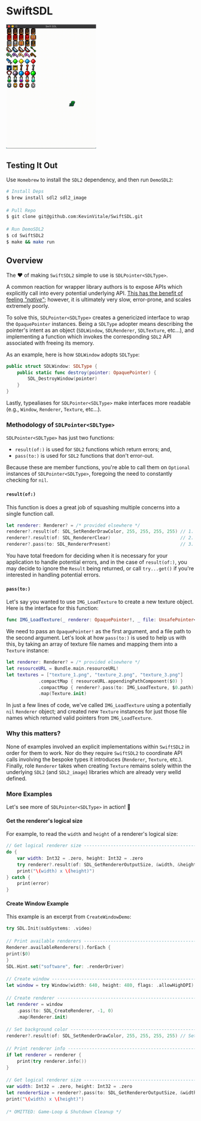 # SwiftSDL

<img width=240 src="example.gif"/>

## Testing It Out
Use `Homebrew` to install the `SDL2` dependency, and then run `DemoSDL2`:

```bash
# Install Deps
$ brew install sdl2 sdl2_image

# Pull Repo
$ git clone git@github.com:KevinVitale/SwiftSDL.git

# Run DemoSDL2
$ cd SwiftSDL2
$ make && make run
```

## Overview

The ♥️ of making `SwiftSDL2` simple to use is `SDLPointer<SDLType>`.  

A common reaction for wrapper library authors is to expose APIs which explicitly call into every potential underlying API. [This has the benefit of feeling _"native"_](https://github.com/PureSwift/SDL/blob/master/Sources/SDL/Window.swift); however, it is ultimately very slow, error-prone, and scales extremely poorly.

To solve this, `SDLPointer<SDLType>` creates a genericized interface to wrap the `OpaquePointer` instances. Being a `SDLType` adopter means describing the pointer's intent as an object (`SDLWindow`, `SDLRenderer`, `SDLTexture`, etc...), and implementing a function which invokes the corresponding `SDL2` API associated with freeing its memory.

As an example, here is how `SDLWindow` adopts `SDLType`:

```swift
public struct SDLWindow: SDLType {
    public static func destroy(pointer: OpaquePointer) {
        SDL_DestroyWindow(pointer)
    }
}
```

Lastly, typealiases for `SDLPointer<SDLType>` make interfaces more readable (e.g., `Window`, `Renderer`, `Texture`, etc...).  

### Methodology of `SDLPointer<SDLType>`
`SDLPointer<SDLType>` has just two functions:
  - `result(of:)` is used for `SDL2` functions which return errors; and,
  - `pass(to:)` is used for `SDL2` functions that don't error-out.
  
Because these are member functions, you're able to call them on `Optional` instances of `SDLPointer<SDLType>`, foregoing the need to constantly checking for `nil`.
  
#### `result(of:)`
This function is does a great job of squashing multiple concerns into a single function call.  

```swift
let renderer: Renderer? = /* provided elsewhere */
renderer?.result(of: SDL_SetRenderDrawColor, 255, 255, 255, 255) // 1. Set bg-color
renderer?.result(of: SDL_RendererClear)                          // 2. clear render target
renderer?.pass(to: SDL_RendererPresent)                          // 3. send rendering calls to GPU
```

You have total freedom for deciding when it is necessary for your application to handle potential errors, and in the case of `result(of:)`, you may decide to ignore the `Result` being returned, or call `try...get()` if you're interested in handling potential errors.

#### `pass(to:)`
Let's say you wanted to use `IMG_LoadTexture` to create a new texture object. Here is the interface for this function:
```swift
func IMG_LoadTexture(_ renderer: OpaquePointer!, _ file: UnsafePointer<Int8>!) -> OpaquePointer!
```

We need to pass an `OpaquePointer!` as the first argument, and a file path to the second argument. Let's look at how `pass(to:)` is used to help us with this, by taking an array of texture file names and mapping them into a `Texture` instance:

```swift
let renderer: Renderer? = /* provided elsewhere */
let resourceURL = Bundle.main.resourceURL!
let textures = ["texture_1.png", "texture_2.png", "texture_3.png"]       // 1. Names of files
            .compactMap { resourceURL.appendingPathComponent($0) }       // 2. Created as full file paths
            .compactMap { renderer?.pass(to: IMG_LoadTexture, $0.path) } // 3. Pass 'OpaquePointer' to IMG_LoadTexture
            .map(Texture.init)                                           // 4. Get returned 'OpaquePointer', send to '.init'
```

In just a few lines of code, we've called `IMG_LoadTexture` using a potentially `nil` `Renderer` object; and created new `Texture` instances for just those file names which returned valid pointers from `IMG_LoadTexture`.   

### Why this matters?

None of examples involved an explicit implementations within `SwiftSDL2` in order for them to work. Nor do they require `SwiftSDL2` to coordinate API calls involving the bespoke types it introduces (`Renderer`, `Texture`, etc.). Finally, role `Renderer` takes when creating `Texture` remains solely within the underlying `SDL2` (and `SDL2_image`) libraries which are already very welld defined.

### More Examples
Let's see more of `SDLPointer<SDLType>` in action! 🎉

#### Get the renderer's logical size

For example, to read the `width` and `height` of a renderer's logical size:
```swift
// Get logical renderer size ---------------------------------------------------
do {
    var width: Int32 = .zero, height: Int32 = .zero
    try renderer?.result(of: SDL_GetRendererOutputSize, &width, &height).get()
    print("\(width) x \(height)")
} catch {
    print(error)
}
```

#### Create Window Example
This example is an excerpt from `CreateWindowDemo`:

```swift
try SDL.Init(subSystems: .video)

// Print available renderers ---------------------------------------------------
Renderer.availableRenderers().forEach {
print($0)
}
SDL.Hint.set("software", for: .renderDriver)

// Create window ---------------------------------------------------------------
let window = try Window(width: 640, height: 480, flags: .allowHighDPI)

// Create renderer -------------------------------------------------------------
let renderer = window
    .pass(to: SDL_CreateRenderer, -1, 0)
    .map(Renderer.init)

// Set background color --------------------------------------------------------
renderer?.result(of: SDL_SetRenderDrawColor, 255, 255, 255, 255) // Set bg-color

// Print renderer info ---------------------------------------------------------
if let renderer = renderer {
    print(try renderer.info())
}

// Get logical renderer size ---------------------------------------------------
var width: Int32 = .zero, height: Int32 = .zero
let rendererSize = renderer?.pass(to: SDL_GetRendererOutputSize, &width, &height)
print("\(width) x \(height)")

/* OMITTED: Game-Loop & Shutdown Cleanup */
```

